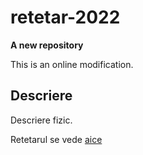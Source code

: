 # retetar-2022

**A new repository**

This is an online modification.

## Descriere

Descriere fizic.

Retetarul se vede [aice](./retetar.md)